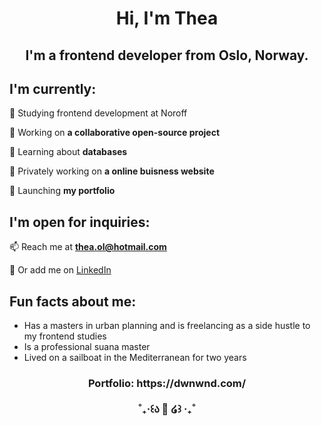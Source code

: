 <h1 align="center">Hi, I'm Thea</h1>

<h2 align="center">I'm a frontend developer from Oslo, Norway.<br></h2>


## I'm currently:

🌱 Studying frontend development at Noroff

🌱 Working on **a collaborative open-source project**

🌱 Learning about **databases**
  
👾 Privately working on **a online buisness website**
  
🚀 Launching **my portfolio**

## I'm open for inquiries:

📫 Reach me at **thea.ol@hotmail.com**
  
💬 Or add me on [LinkedIn](https://www.linkedin.com/in/thea-oland-b38175139/)

## Fun facts about me:
- Has a masters in urban planning and is freelancing as a side hustle to my frontend studies
- Is a professional suana master
- Lived on a sailboat in the Mediterranean for two years





<h3 align="center">Portfolio: https://dwnwnd.com/
<br><br>˚₊‧꒰ა 🎀 ໒꒱ ‧₊˚</h3>

